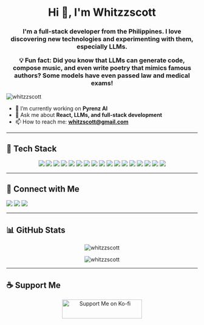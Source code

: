 

<h1 align="center">Hi 👋, I'm Whitzzscott</h1>  
<h3 align="center">I'm a full-stack developer from the Philippines. I love discovering new technologies and experimenting with them, especially LLMs.  

💡 **Fun fact:** Did you know that LLMs can generate code, compose music, and even write poetry that mimics famous authors? Some models have even passed law and medical exams!</h3>  

<p align="left"> <img src="https://komarev.com/ghpvc/?username=whitzzscott&label=Profile%20views&color=0e75b6&style=flat" alt="whitzzscott" /> </p>  

- 🔭 I’m currently working on **Pyrenz AI**  
- 💬 Ask me about **React, LLMs, and full-stack development**  
- 📫 How to reach me: **whitzscott@gmail.com**  

---

## 🚀 Tech Stack  

<p align="center">  
  <img src="https://img.shields.io/badge/javascript-%23323330.svg?style=flat&logo=javascript&logoColor=%23F7DF1E" />  
  <img src="https://img.shields.io/badge/typescript-%23007ACC.svg?style=flat&logo=typescript&logoColor=white" />  
  <img src="https://img.shields.io/badge/python-3670A0?style=flat&logo=python&logoColor=ffdd54" />  
  <img src="https://img.shields.io/badge/node.js-6DA55F?style=flat&logo=node.js&logoColor=white" />  
  <img src="https://img.shields.io/badge/express.js-%23404d59.svg?style=flat&logo=express&logoColor=%2361DAFB" />  
  <img src="https://img.shields.io/badge/mongodb-%234ea94b.svg?style=flat&logo=mongodb&logoColor=white" />  
  <img src="https://img.shields.io/badge/mysql-4479A1.svg?style=flat&logo=mysql&logoColor=white" />  
  <img src="https://img.shields.io/badge/firebase-%23039BE5.svg?style=flat&logo=firebase" />  
  <img src="https://img.shields.io/badge/Next-black?style=flat&logo=next.js&logoColor=white" />  
  <img src="https://img.shields.io/badge/tailwindcss-%2338B2AC.svg?style=flat&logo=tailwind-css&logoColor=white" />  
  <img src="https://img.shields.io/badge/bootstrap-%238511FA.svg?style=flat&logo=bootstrap&logoColor=white" />  
  <img src="https://img.shields.io/badge/figma-%23F24E1E.svg?style=flat&logo=figma&logoColor=white" />  
  <img src="https://img.shields.io/badge/socket.io-black?style=flat&logo=socket.io&badgeColor=010101" />  
  <img src="https://img.shields.io/badge/JWT-black?style=flat&logo=JSON%20web%20tokens" />  
  <img src="https://img.shields.io/badge/render-%46E3B7.svg?style=flat&logo=render&logoColor=white" />  
  <img src="https://img.shields.io/badge/netlify-%23000000.svg?style=flat&logo=netlify&logoColor=#00C7B7" />  
  <img src="https://img.shields.io/badge/vercel-%23000000.svg?style=flat&logo=vercel&logoColor=white" />  
</p>  

---

## 🔗 Connect with Me  
<p align="left">  
<a href="mailto:whitzscott@gmail.com"><img src="https://img.shields.io/badge/Email-D14836?style=flat&logo=gmail&logoColor=white"/></a>  
<a href="https://www.linkedin.com/in/your-profile"><img src="https://img.shields.io/badge/LinkedIn-0077B5?style=flat&logo=linkedin&logoColor=white"/></a>  
<a href="https://twitter.com/yourprofile"><img src="https://img.shields.io/badge/Twitter-%231DA1F2.svg?style=flat&logo=twitter&logoColor=white"/></a>  
</p>  

---

## 📊 GitHub Stats  

<p align="center">  
  <img src="https://github-readme-stats.vercel.app/api/top-langs?username=whitzzscott&show_icons=true&locale=en&layout=compact" alt="whitzzscott" />  
</p>  

<p align="center">  
  <img src="https://github-readme-streak-stats.herokuapp.com/?user=whitzzscott&" alt="whitzzscott" />  
</p>  

---

## ☕ Support Me  

<p align="center">  
  <a href="https://ko-fi.com/whitzscott"> <img src="https://cdn.ko-fi.com/cdn/kofi3.png?v=3" height="50" width="210" alt="Support Me on Ko-fi" /> </a>  
</p>  
